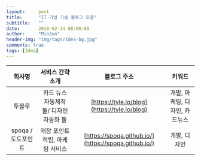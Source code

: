 ```yaml
---
layout:     post
title:      "IT 기업 기술 블로그 모음"
subtitle:   ""
date:       2018-02-14 08:00:00
author:     "MinJun"
header-img: "img/tags/Idea-bg.jpg"
comments: true 
tags: [Idea]
---
```



| 회사명  | 서비스 간략 소개 | 블로그 주소 | 키워드 | 
| :--: | :--: |:--: | :--: |
| 투블루 |카드 뉴스 자동제작 툴/ 디자인 자동화 툴 | [https://tyle.io/blog](https://tyle.io/blog) | 개발, 마케팅, 디자인, 카드뉴스 | 
| spoqa / 도도포인트 | 매장 포인트 적립, 마케팅 서비스 |[https://spoqa.github.io/](https://spoqa.github.io/) | 개발, 디자인 | 

